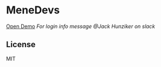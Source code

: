 # MeneDevs

[Open Demo](https://mene-devs.herokuapp.com/)
*For login info message @Jack Hunziker on slack*

## License

MIT
